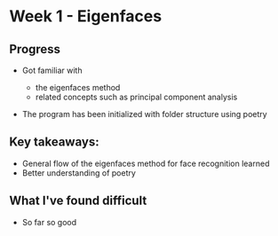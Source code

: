 # Week 1 - Eigenfaces

## Progress
- Got familiar with 
	- the eigenfaces method
	- related concepts such as principal component analysis

- The program has been initialized with folder structure using poetry

## Key takeaways:
- General flow of the eigenfaces method for face recognition learned
- Better understanding of poetry

## What I've found difficult
- So far so good
